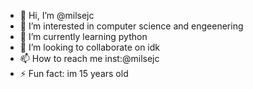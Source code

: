 - 👋 Hi, I’m @milsejc
- 👀 I’m interested in computer science and engeenering
- 🌱 I’m currently learning python
- 💞️ I’m looking to collaborate on idk
- 📫 How to reach me inst:@milsejc
- ⚡ Fun fact: im 15 years old

<!---
milsejc/milsejc is a ✨ special ✨ repository because its `README.md` (this file) appears on your GitHub profile.
You can click the Preview link to take a look at your changes.
--->
